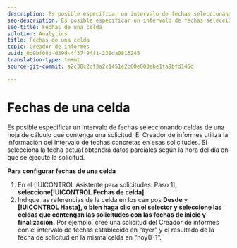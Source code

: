 ```yaml
---
description: Es posible especificar un intervalo de fechas seleccionando celdas de una hoja de cálculo que contenga una solicitud. El Creador de informes utiliza la información del intervalo de fechas concretas en esas solicitudes. Si selecciona la fecha actual obtendrá datos parciales según la hora del día en que se ejecute la solicitud.
seo-description: Es posible especificar un intervalo de fechas seleccionando celdas de una hoja de cálculo que contenga una solicitud. El Creador de informes utiliza la información del intervalo de fechas concretas en esas solicitudes. Si selecciona la fecha actual obtendrá datos parciales según la hora del día en que se ejecute la solicitud.
seo-title: Fechas de una celda
solution: Analytics
title: Fechas de una celda
topic: Creador de informes
uuid: 0d9bf08d-d39d-4f37-94f1-232da0813245
translation-type: tm+mt
source-git-commit: a2c38c2cf3a2c1451e2c60e003ebe1fa9bfd145d

---
```



# Fechas de una celda

Es posible especificar un intervalo de fechas seleccionando celdas de una hoja de cálculo que contenga una solicitud. El Creador de informes utiliza la información del intervalo de fechas concretas en esas solicitudes. Si selecciona la fecha actual obtendrá datos parciales según la hora del día en que se ejecute la solicitud.

**Para configurar fechas de una celda**

1. En el [!UICONTROL Asistente para solicitudes: Paso 1]**, seleccione[!UICONTROL Fechas de celda]**.
1. Indique las referencias de la celda en los campos **Desde** y **[!UICONTROL Hasta], o bien haga clic en el selector y seleccione las celdas que contengan las solicitudes con las fechas de inicio y finalización.**
Por ejemplo, cree una solicitud del Creador de informes con el intervalo de fechas establecido en “ayer” y el resultado de la fecha de solicitud en la misma celda en “hoy()-1”.
